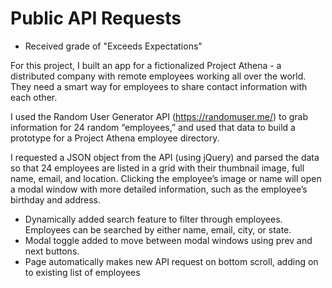 # Public API Requests
- Received grade of "Exceeds Expectations"

For this project, I built an app for a fictionalized Project Athena - a distributed company with remote employees working all over the world. They need a smart way for employees to share contact information with each other.

I used the Random User Generator API (https://randomuser.me/) to grab information for 24 random “employees,” and used that data to build a prototype for a Project Athena employee directory.

I requested a JSON object from the API (using jQuery) and parsed the data so that 24 employees are listed in a grid with their thumbnail image, full name, email, and location. Clicking the employee’s image or name will open a modal window with more detailed information, such as the employee’s birthday and address.

- Dynamically added search feature to filter through employees.  Employees can be searched by either name, email, city, or state.
- Modal toggle added to move between modal windows using prev and next buttons.
- Page automatically makes new API request on bottom scroll, adding on to existing list of employees
